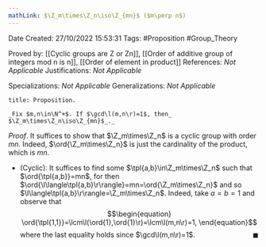 ```yaml
---
mathLink: $\Z_m\times\Z_n\iso\Z_{mn}$ ($m\perp n$)
---
```


<div class="topSpace"></div>

Date Created: 27/10/2022 15:53:31
Tags: #Proposition #Group_Theory

Proved by: [[Cyclic groups are Z or Zn]], [[Order of additive group of integers mod n is n]], [[Order of element in product]]
References: _Not Applicable_
Justifications: _Not Applicable_

Specializations: _Not Applicable_
Generalizations: _Not Applicable_

``` ad-Proposition
title: Proposition.

_Fix $m,n\in\N^+$. If $\gcd\l(m,n\r)=1$, then_ $\Z_m\times\Z_n\iso\Z_{mn}$_._

```

_Proof_. It suffices to show that $\Z_m\times\Z_n$ is a cyclic group with order $mn$. Indeed, $\ord{\Z_m\times\Z_n}$ is just the cardinality of the product, which is $mn$.
* (Cyclic): It suffices to find some $\tpl{a,b}\in\Z_m\times\Z_n$ such that $\ord{\tpl{a,b}}=mn$, for then $\ord{\l\langle\tpl{a,b}\r\rangle}=mn=\ord{\Z_m\times\Z_n}$ and so $\l\langle\tpl{a,b}\r\rangle=\Z_m\times\Z_n$. Indeed, take $a=b=1$ and observe that
$$\begin{equation}
    \ord{\tpl{1,1}}=\lcm\l(\ord{1},\ord{1}\r)=\lcm\l(m,n\r)=1,
\end{equation}$$
where the last equality holds since $\gcd\l(m,n\r)=1$.<span style="float:right;">$\blacksquare$</span>

